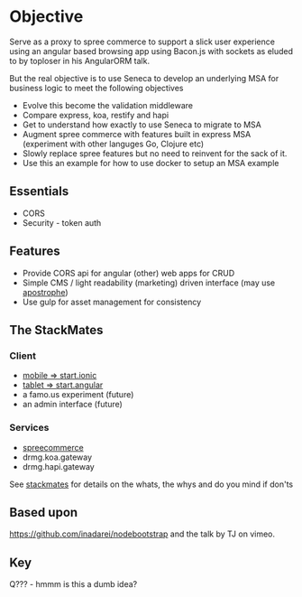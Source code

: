 
# Objective

Serve as a proxy to spree commerce to support a slick user experience using an angular based browsing app using Bacon.js with sockets as eluded to by toploser in his AngularORM talk.

But the real objective is to use Seneca to develop an underlying MSA for business logic to meet the following objectives

* Evolve this become the validation middleware
* Compare express, koa, restify and hapi
* Get to understand how exactly to use Seneca to migrate to MSA
* Augment spree commerce with features built in express MSA  (experiment with other languges Go, Clojure etc)
* Slowly replace spree features but no need to reinvent for the sack of it.
* Use this an example for how to use docker to setup an MSA example

## Essentials

* CORS
* Security - token auth


## Features

* Provide CORS api for angular (other) web apps for CRUD
* Simple CMS / light readability (marketing) driven interface (may use [apostrophe](http://apostrophenow.org/))
* Use gulp for asset management for consistency


## The StackMates

### Client

* [mobile => start.ionic](https://github.com/dreamineering/start.ionic)
* [tablet => start.angular](https://github.com/dreamineering/start.drmg.angular)
* a famo.us experiment (future)
* an admin interface (future)

### Services

* [spreecommerce](https://github.com/dreamineering/drmg.spree.api)
* drmg.koa.gateway
* drmg.hapi.gateway


See [stackmates](stackmates.dreamineering.com) for details on the whats, the whys and do you mind if don'ts



## Based upon

https://github.com/inadarei/nodebootstrap and the talk by TJ on vimeo.

## Key

Q??? - hmmm is this a dumb idea?